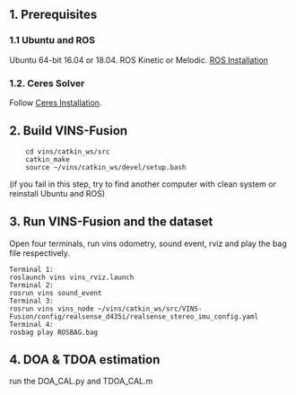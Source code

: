 ## 1. Prerequisites
### 1.1 **Ubuntu** and **ROS**
Ubuntu 64-bit 16.04 or 18.04.
ROS Kinetic or Melodic. [ROS Installation](http://wiki.ros.org/ROS/Installation)


### 1.2. **Ceres Solver**
Follow [Ceres Installation](http://ceres-solver.org/installation.html).


## 2. Build VINS-Fusion
```
    cd vins/catkin_ws/src
    catkin_make
    source ~/vins/catkin_ws/devel/setup.bash
```
(if you fail in this step, try to find another computer with clean system or reinstall Ubuntu and ROS)

## 3. Run VINS-Fusion and the dataset
Open four terminals, run vins odometry, sound event, rviz and play the bag file respectively.
```
Terminal 1:
roslaunch vins vins_rviz.launch 
Terminal 2:
rosrun vins sound_event
Terminal 3:
rosrun vins vins_node ~/vins/catkin_ws/src/VINS-Fusion/config/realsense_d435i/realsense_stereo_imu_config.yaml
Terminal 4:
rosbag play ROSBAG.bag
```

## 4. DOA & TDOA estimation
run the DOA_CAL.py and TDOA_CAL.m